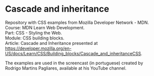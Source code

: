 # Cascade and inheritance  
Repository with CSS examples from Mozilla Developer Network - MDN.  
Course: MDN Learn Web Development.  
Part: CSS - Styling the Web.  
Module: CSS building blocks.  
Article: Cascade and Inheritance presented at https://developer.mozilla.org/en-US/docs/Learn/CSS/Building_blocks/Cascade_and_inheritanceCSS.  

The examples are used in the screencast (in portuguese) created by Rodrigo Martins Pagliares, available at his YouTube channel.  

